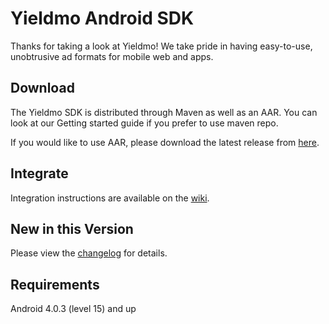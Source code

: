 # Yieldmo Android SDK

Thanks for taking a look at Yieldmo! We take pride in having easy-to-use, unobtrusive ad formats for mobile web and apps.

## Download

The Yieldmo SDK is distributed through Maven as well as an  AAR. You can look at our Getting started guide if you prefer to use maven repo.

If you would like to use AAR, please download the latest release from [here](https://github.com/yieldmo/yieldmo-android-sdk/releases).

## Integrate

Integration instructions are available on the [wiki](https://github.com/yieldmo/yieldmo-android-sdk/wiki/integration).

## New in this Version

Please view the [changelog](https://github.com/yieldmo/yieldmo-android-sdk/blob/master/CHANGELOG.md) for details.

## Requirements

Android 4.0.3 (level 15) and up
